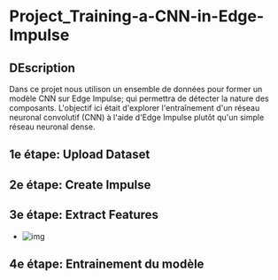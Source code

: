 # Project_Training-a-CNN-in-Edge-Impulse
## DEscription
Dans ce projet nous utilison un ensemble de données pour former un modèle CNN sur Edge Impulse; qui permettra de détecter la nature des composants. L'objectif ici était d'explorer l'entraînement d'un réseau neuronal convolutif (CNN) à l'aide d'Edge Impulse plutôt qu'un simple réseau neuronal dense.
## 1e étape: Upload Dataset
## 2e étape: Create Impulse
## 3e étape: Extract Features
* ![img]()
## 4e étape: Entrainement du modèle

